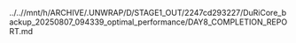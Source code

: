 ../..//mnt/h/ARCHIVE/.UNWRAP/D/STAGE1_OUT/2247cd293227/DuRiCore_backup_20250807_094339_optimal_performance/DAY8_COMPLETION_REPORT.md